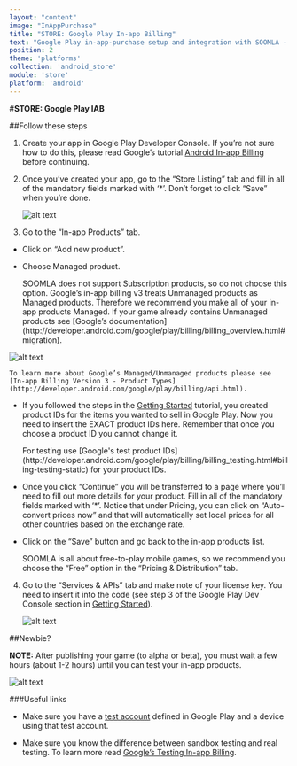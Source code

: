```yaml
---
layout: "content"
image: "InAppPurchase"
title: "STORE: Google Play In-app Billing"
text: "Google Play in-app-purchase setup and integration with SOOMLA - define your game's in-app products."
position: 2
theme: 'platforms'
collection: 'android_store'
module: 'store'
platform: 'android'
---
```


#**STORE: Google Play IAB**

##Follow these steps

1. Create your app in Google Play Developer Console. If you’re not sure how to do this, please read Google’s tutorial [Android In-app Billing](http://developer.android.com/guide/google/play/billing/index.html) before continuing.

2. Once you’ve created your app, go to the “Store Listing” tab and fill in all of the mandatory fields marked with ‘*’. Don’t forget to click “Save” when you’re done.

    ![alt text](/img/tutorial_img/google_play_iab/soomlaStoreEx.png "Store Listing")

3. Go to the “In-app Products” tab.

  - Click on “Add new product”.

  - Choose Managed product.

    <div class="info-box">SOOMLA does not support Subscription products, so do not choose this option. Google’s in-app billing v3 treats Unmanaged products as Managed products. Therefore we recommend you make all of your in-app products Managed. If your game already contains Unmanaged products see [Google’s documentation](http://developer.android.com/google/play/billing/billing_overview.html#migration).</div>

  ![alt text](/img/tutorial_img/google_play_iab/managedProduct.png "In-app products")

    To learn more about Google’s Managed/Unmanaged products please see [In-app Billing Version 3 - Product Types](http://developer.android.com/google/play/billing/api.html).

  - If you followed the steps in the [Getting Started](/android/store/GettingStarted) tutorial, you created product IDs for the items you wanted to sell in Google Play. Now you need to insert the EXACT product IDs here. Remember that once you choose a product ID you cannot change it.

    <div class="info-box">For testing use [Google's test product IDs](http://developer.android.com/google/play/billing/billing_testing.html#billing-testing-static) for your product IDs.</div>

  - Once you click “Continue” you will be transferred to a page where you’ll need to fill out more details for your product. Fill in all of the mandatory fields marked with ‘*’. Notice that under Pricing, you can click on “Auto-convert prices now” and that will automatically set local prices for all other countries based on the exchange rate.

  - Click on the “Save” button and go back to the in-app products list.

    <div class="info-box">SOOMLA is all about free-to-play mobile games, so we recommend you choose the “Free” option in the “Pricing & Distribution” tab.</div>

4. Go to the “Services & APIs” tab and make note of your license key. You need to insert it into the code (see step 3 of the Google Play Dev Console section in [Getting Started](/android/store/GettingStarted)).

    ![alt text](/img/tutorial_img/google_play_iab/licenseKey.png "License key")

##Newbie?

**NOTE:** After publishing your game (to alpha or beta), you must wait a few hours (about 1-2 hours) until you can test your in-app products.

  ![alt text](/img/tutorial_img/google_play_iab/iap_testing.png "IAP testing")

###Useful links

- Make sure you have a [test account](http://developer.android.com/google/play/licensing/setting-up.html#test-acct-setup) defined in Google Play and a device using that test account.

- Make sure you know the difference between sandbox testing and real testing. To learn more read [Google’s Testing In-app Billing](http://developer.android.com/google/play/billing/billing_testing.html).
